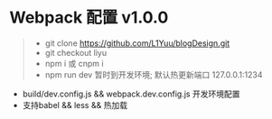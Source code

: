 <h1>Webpack 配置 v1.0.0</h1>

> + git clone https://github.com/L1Yuu/blogDesign.git
> + git checkout liyu 
> + npm i  或  cnpm i
> + npm run dev 暂时到开发环境; 默认热更新端口 127.0.0.1:1234


+ build/dev.config.js && webpack.dev.config.js 开发环境配置
+ 支持babel && less && 热加载